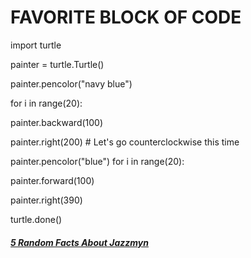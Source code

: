 # __FAVORITE BLOCK OF CODE__

 import turtle 

painter = turtle.Turtle() 

painter.pencolor("navy blue") 

for i in range(20):

painter.backward(100) 

painter.right(200) # Let's go counterclockwise this time 

painter.pencolor("blue") for i in range(20): 

painter.forward(100) 

painter.right(390) 

turtle.done()

##### [5 Random Facts About Jazzmyn](5-Random-Facts-About-Jazzmyn.md)
